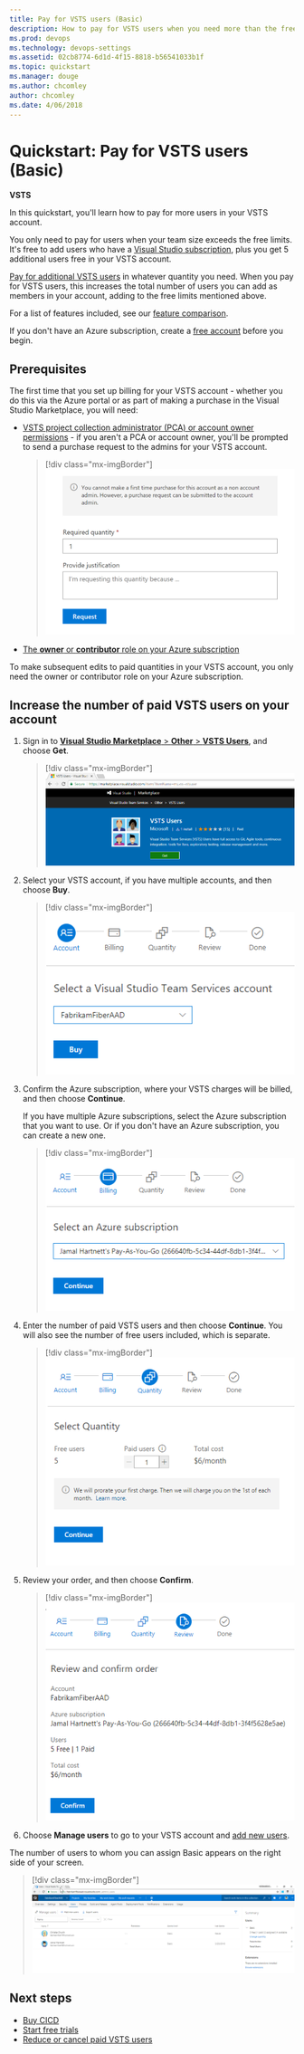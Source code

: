 ```yaml
---
title: Pay for VSTS users (Basic)
description: How to pay for VSTS users when you need more than the free amount (Visual Studio Online, VSO, VSTS, Marketplace)
ms.prod: devops
ms.technology: devops-settings
ms.assetid: 02cb8774-6d1d-4f15-8818-b56541033b1f
ms.topic: quickstart
ms.manager: douge
ms.author: chcomley
author: chcomley
ms.date: 4/06/2018
---
```

[//]: # (monikerRange: 'vsts')

# Quickstart: Pay for VSTS users (Basic)

**VSTS**

In this quickstart, you'll learn how to pay for more users in your VSTS account.

You only need to pay for users when your team size exceeds the free limits. It's free to add users who have a [Visual Studio subscription](https://www.visualstudio.com/team-services/pricing/), plus you get 5 additional users free in your VSTS account.

[Pay for additional VSTS users](https://marketplace.visualstudio.com/items?itemName=ms.vss-vstsuser) in whatever quantity you need. When you pay for VSTS users, this increases the total number of users you can add as members in your account, adding to the free limits mentioned above.

For a list of features included, see our
[feature comparison](https://www.visualstudio.com/team-services/compare-features/).

If you don't have an Azure subscription, create a [free account](https://azure.microsoft.com/en-us/free/?WT.mc_id=A261C142F) before you begin.

## Prerequisites

The first time that you set up billing for your VSTS account - whether you do this via the Azure portal or as part of making a purchase in the Visual Studio Marketplace, you will need:

* [VSTS project collection administrator (PCA) or account owner permissions](../accounts/faq-add-delete-users.md#find-owner) - if you aren't a PCA or account owner, you'll be prompted to send a purchase request to the admins for your VSTS account.

   > [!div class="mx-imgBorder"]
![Non-project admin submit request](_img/buy-more-basic-access/non-account-admin-purchase-request.png)

* [The **owner** or **contributor** role on your Azure subscription](add-backup-billing-managers.md)

To make subsequent edits to paid quantities in your VSTS account, you only need the owner or contributor role on your Azure subscription.

<a name="buy-access-vs-marketplace"></a>

## Increase the number of paid VSTS users on your account

1. Sign in to [**Visual Studio Marketplace** > **Other** > **VSTS Users**](https://marketplace.visualstudio.com/items?itemName=ms.vss-vstsuser), and choose **Get**.

   > [!div class="mx-imgBorder"]
![Go to Visual Studio Marketplace, Other, VSTS Users](_img/buy-more-basic-access/marketplace-choose-get-vsts-users.PNG)

2. Select your VSTS account, if you have multiple accounts, and then choose **Buy**.

   > [!div class="mx-imgBorder"]
![Select your account](_img/buy-more-basic-access/marketplace-choose-buy.PNG)

3. Confirm the Azure subscription, where your VSTS charges will be billed, and then choose **Continue**.

   If you have multiple Azure subscriptions, select the Azure subscription that you want to use. Or if you don't have an Azure subscription, you can create a new one.

   > [!div class="mx-imgBorder"]
![Confirm or select your azure subscription](_img/buy-more-basic-access/marketplace-confirm-subscription.PNG)

4. Enter the number of paid VSTS users and then choose **Continue**. You will also see the number of free users included, which is separate.

   > [!div class="mx-imgBorder"]
![Enter the number of paid VSTS users](_img/buy-more-basic-access/marketplace-select-number-of-users.png)

5. Review your order, and then choose **Confirm**.

   > [!div class="mx-imgBorder"]
![VSTS Marketplace review and confirm order](_img/buy-more-basic-access/marketplace-choose-confirm.png)

6. Choose **Manage users** to go to your VSTS account and [add new users](../accounts/add-account-users-from-user-hub.md).

The number of users to whom you can assign Basic appears on the right side of your screen.

   > [!div class="mx-imgBorder"]
![Number of users to whom you can assign Basic](_img/buy-more-basic-access/vsts-manage-users.png)

## Next steps

* [Buy CICD](buy-more-build-vs.md)
* [Start free trials](try-additional-features-vs.md)
* [Reduce or cancel paid VSTS users](reduce-cancel-paid-vsts-users.md)
